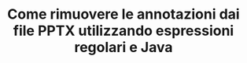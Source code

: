 ---
############################# Static ############################
layout: "auto-gen-gist"
draft: false
path: "it/redaction/java/annotation/pptx"
otherformats: CSV DOC DOCM DOCX DOT DOTM DOTX PDF POT POTM PPS PPSM PPSX PPT PPTM RTF XLS XLSM XLSX XLT XLTM XLTX  

############################# Head ############################
head_title: "Oscura annotazioni PPTX tramite espressione regolare in Java"
head_description: "GroupDocs.Redactionl'Java API consente agli sviluppatori di oscurare annotazioni da PDF DOC DOCX RTF XLSX CSV PPT PPTX e immagini utilizzando espressioni regolari in Java"

############################# Header ############################
title: "Come rimuovere le annotazioni dai file PPTX utilizzando espressioni regolari e Java"
description: "GroupDocs.RedactionL'Java API consente di oscurare, nascondere o rimuovere commenti sensibili da documenti di elaborazione testi, fogli di lavoro, presentazioni, PDFe immagini utilizzando espressioni regolari."

################### SubMenu/Download Button #####################
button:
    enable: true

############################# About ############################
about:
    enable: true
    title: "Cos'è la sanificazione dei commenti?"
    content: |
        La redazione o sanificazione del testo è il processo di rimozione delle annotazioni riservate o indesiderate dai documenti digitali lasciando intatto il resto del documento o paragrafo che lo contiene. La redazione aiuta gli utenti e l'organizzazione a proteggere le proprie informazioni sensibili nascondendole o rimuovendole in modo permanente. Utilizzando GroupDocs.Redaction Java gli utenti dell'API possono ora oscurare, nascondere o rimuovere testo riservato da documenti di elaborazione testi, fogli di lavoro, presentazioni, PDF e file di immagini raster. L'API fornisce un'ampia gamma di opzioni e metodi per la redazione di informazioni private nei documenti. Supporta la ricerca e la redazione utilizzando espressioni regolari, l'uso di redazioni testuali (codici di esenzione) o grafiche (rettangoli colorati) e molto altro. Allora perché non provare ad automatizzare il processo di redazione dei documenti scaricando l'API ed esplorandone le funzionalità di base e avanzate.

############################# Steps ############################
steps:
    enable: true
    block:
    - title_left: "Oscura annotazioni PPTX utilizzando le espressioni regolari in Java"
      content_left: |
        GroupDocs.Redaction consente di oscurare facilmente dati di natura sensibile o privata dai tuoi documenti. Il caso di redazione più popolare è rimuovere un'annotazione da un documento. 

        Il seguente codice può essere utilizzato per applicare la redazione delle annotazioni a un documento utilizzando un'espressione regolare. Consente agli utenti di sostituire tutti i commenti, facendo riferimento a "john" con un "[redatto]" come codice di esenzione,

      title_right: "Rimuovi dati sensibili da PPTX commenti"
      content_right: |
        * Crea un'istanza della classe [Redactor](https://apireference.groupdocs.com/redaction/java/com.groupdocs.redaction/Redactor) e carica il file PPTX
        * Crea un'istanza della classe [AnnotationRedaction](https://apireference.groupdocs.com/redaction/java/com.groupdocs.redaction.redactions/AnnotationRedaction)
        * Chiama il metodo redactor.apply con l'oggetto della classe AnnotationRedaction
        * Chiama il metodo redactor.save per salvare le modifiche 

      gisthash: "75d727ec8cec6c416b307caeee59f44b"
      gistfile: "AnnotationDaction.java"
      
    - title_left: "Requisiti di sistema"
      content_left: |
        GroupDocs.Redaction for Java Le API sono supportate su tutte le principali piattaforme e sistemi operativi. Per una guida completa ai requisiti di sistema, visita [requisiti di sistema](https://docs.groupdocs.com/redaction/java/system-requirements) Prima di eseguire il codice seguente, assicurati di avere i seguenti prerequisiti installati sul tuo sistema :
        * Sistemi operativi: Microsoft Windows, Linux, Macsistema operativo
        * Ambiente di sviluppo: NetBeans, Intellij IDEA, Eclipse ecc
        * Java Ambiente di runtime: J2SE 6.0 e versioni successive
        * Ottieni l'ultima versione di GroupDocs.Redaction for Java da [Maven](https://repository.groupdocs.com/webapp/#/artifacts/browse/tree/General/repo/com/groupdocs/groupdocs-redaction)
        
      title_right: "Come usare GroupDocs.Redaction?"
      content_right: |
        * Consenti agli utenti di aggiungere formati di documenti personalizzati e tipi di redazioni
        * Non è necessario alcun software aggiuntivo per rimuovere le informazioni sensibili
        * Possibilità di impostare il documento di rendering dell'intervallo di pagine come PDF
        * Un modo semplice per redigere diversi tipi di metadati: nome dell'autore, versione, titolo, oggetto, descrizione e molti altri
        * Estrazione delle informazioni sul documento: tipo di file, numero di pagine, ecc.

############################# Demos ############################
demos:
    enable: true
############################# About Formats ############################
about_formats:
    enable: true
############################# More Formats ############################
more_formats:
    enable: true

############################# Back to top ###############################
back_to_top:
    enable: true
---
